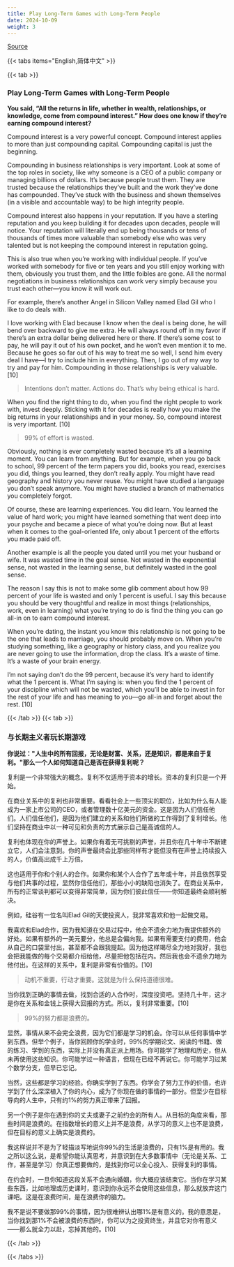```yaml
---
title: Play Long-Term Games with Long-Term People
date: 2024-10-09
weight: 3
---
```


[Source](https://www.navalmanack.com/almanack-of-naval-ravikant/play-long-term-games-with-long-term-people)

{{< tabs items="English,简体中文" >}}

{{< tab >}}

### Play Long-Term Games with Long-Term People

**You said, “All the returns in life, whether in wealth, relationships, or knowledge, come from compound interest.” How does one know if they’re earning compound interest?**

Compound interest is a very powerful concept. Compound interest applies to more than just compounding capital. Compounding capital is just the beginning.

Compounding in business relationships is very important. Look at some of the top roles in society, like why someone is a CEO of a public company or managing billions of dollars. It’s because people trust them. They are trusted because the relationships they’ve built and the work they’ve done has compounded. They’ve stuck with the business and shown themselves (in a visible and accountable way) to be high integrity people.

Compound interest also happens in your reputation. If you have a sterling reputation and you keep building it for decades upon decades, people will notice. Your reputation will literally end up being thousands or tens of thousands of times more valuable than somebody else who was very talented but is not keeping the compound interest in reputation going.

This is also true when you’re working with individual people. If you’ve worked with somebody for five or ten years and you still enjoy working with them, obviously you trust them, and the little foibles are gone. All the normal negotiations in business relationships can work very simply because you trust each other—you know it will work out.

For example, there’s another Angel in Silicon Valley named Elad Gil who I like to do deals with.

I love working with Elad because I know when the deal is being done, he will bend over backward to give me extra. He will always round off in my favor if there’s an extra dollar being delivered here or there. If there’s some cost to pay, he will pay it out of his own pocket, and he won’t even mention it to me. Because he goes so far out of his way to treat me so well, I send him every deal I have—I try to include him in everything. Then, I go out of my way to try and pay for him. Compounding in those relationships is very valuable. [10]

> Intentions don’t matter. Actions do. That’s why being ethical is hard.

When you find the right thing to do, when you find the right people to work with, invest deeply. Sticking with it for decades is really how you make the big returns in your relationships and in your money. So, compound interest is very important. [10]

> 99% of effort is wasted.

Obviously, nothing is ever completely wasted because it’s all a learning moment. You can learn from anything. But for example, when you go back to school, 99 percent of the term papers you did, books you read, exercises you did, things you learned, they don’t really apply. You might have read geography and history you never reuse. You might have studied a language you don’t speak anymore. You might have studied a branch of mathematics you completely forgot.

Of course, these are learning experiences. You did learn. You learned the value of hard work; you might have learned something that went deep into your psyche and became a piece of what you’re doing now. But at least when it comes to the goal-oriented life, only about 1 percent of the efforts you made paid off.

Another example is all the people you dated until you met your husband or wife. It was wasted time in the goal sense. Not wasted in the exponential sense, not wasted in the learning sense, but definitely wasted in the goal sense.

The reason I say this is not to make some glib comment about how 99 percent of your life is wasted and only 1 percent is useful. I say this because you should be very thoughtful and realize in most things (relationships, work, even in learning) what you’re trying to do is find the thing you can go all-in on to earn compound interest.

When you’re dating, the instant you know this relationship is not going to be the one that leads to marriage, you should probably move on. When you’re studying something, like a geography or history class, and you realize you are never going to use the information, drop the class. It’s a waste of time. It’s a waste of your brain energy.

I’m not saying don’t do the 99 percent, because it’s very hard to identify what the 1 percent is. What I’m saying is: when you find the 1 percent of your discipline which will not be wasted, which you’ll be able to invest in for the rest of your life and has meaning to you—go all-in and forget about the rest. [10]

{{< /tab >}}
{{< tab >}}

### 与长期主义者玩长期游戏

**你说过："人生中的所有回报，无论是财富、关系，还是知识，都是来自于复利。"那么一个人如何知道自己是否在获得复利呢？**

复利是一个非常强大的概念。复利不仅适用于资本的增长。资本的复利只是一个开始。

在商业关系中的复利也非常重要。看看社会上一些顶尖的职位，比如为什么有人能成为一家上市公司的CEO，或者管理数十亿美元的资金。这是因为人们信任他们。人们信任他们，是因为他们建立的关系和他们所做的工作得到了复利增长。他们坚持在商业中以一种可见和负责的方式展示自己是高诚信的人。

复利也体现在你的声誉上。如果你有着无可挑剔的声誉，并且你在几十年中不断建立它，人们会注意到。你的声誉最终会比那些同样有才能但没有在声誉上持续投入的人，价值高出成千上万倍。

这也适用于你和个别人的合作。如果你和某个人合作了五年或十年，并且依然享受与他们共事的过程，显然你信任他们，那些小小的缺陷也消失了。在商业关系中，所有的正常谈判都可以变得非常简单，因为你们彼此信任——你知道最终会顺利解决。

例如，硅谷有一位名叫Elad Gil的天使投资人，我非常喜欢和他一起做交易。

我喜欢和Elad合作，因为我知道在交易过程中，他会不遗余力地为我提供额外的好处。如果有额外的一美元要分，他总是会偏向我。如果有需要支付的费用，他会从自己的口袋里付出，甚至都不会跟我提起。因为他这样竭尽全力地对我好，我也会把我能做的每个交易都介绍给他，尽量把他包括在内。然后我也会不遗余力地为他付出。在这样的关系中，复利是非常有价值的。[10]

> 动机不重要，行动才重要。这就是为什么保持道德很难。

当你找到正确的事情去做，找到合适的人合作时，深度投资吧。坚持几十年，这才是你在关系和金钱上获得大回报的方式。所以，复利非常重要。[10]

> 99%的努力都是浪费的。

显然，事情从来不会完全浪费，因为它们都是学习的机会。你可以从任何事情中学到东西。但举个例子，当你回顾你的学业时，99%的学期论文、阅读的书籍、做的练习、学到的东西，实际上并没有真正派上用场。你可能学了地理和历史，但从未再使用这些知识。你可能学过一种语言，但现在已经不再说它。你可能学习过某个数学分支，但早已忘记。

当然，这些都是学习的经验。你确实学到了东西。你学会了努力工作的价值，也许学到了什么深深植入了你的内心，成为了你现在做的事情的一部分。但至少在目标导向的人生中，只有约1%的努力真正带来了回报。

另一个例子是你在遇到你的丈夫或妻子之前约会的所有人。从目标的角度来看，那些时间是浪费的。在指数增长的意义上并不是浪费，从学习的意义上也不是浪费，但在目标的意义上确实是浪费的。

我这样说并不是为了轻描淡写地说你99%的生活是浪费的，只有1%是有用的。我之所以这么说，是希望你能认真思考，并意识到在大多数事情中（无论是关系、工作，甚至是学习）你真正想要做的，是找到你可以全心投入、获得复利的事情。

在约会时，一旦你知道这段关系不会通向婚姻，你大概应该结束它。当你在学习某些东西，比如地理或历史课时，意识到你永远不会使用这些信息，那么就放弃这门课吧。这是在浪费时间，是在浪费你的脑力。

我不是说不要做那99%的事情，因为很难辨认出哪1%是有意义的。我的意思是，当你找到那1%不会被浪费的东西时，你可以为之投资终生，并且它对你有意义——那么就全力以赴，忘掉其他的。[10]

{{< /tab >}}

{{< /tabs >}}
